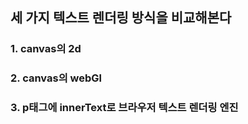## 세 가지 텍스트 렌더링 방식을 비교해본다


### 1. canvas의 2d  

### 2. canvas의 webGl  

### 3. p태그에 innerText로 브라우저 텍스트 렌더링 엔진  

